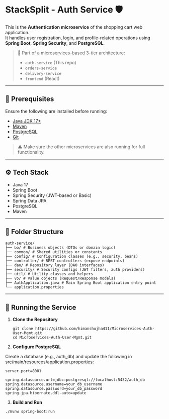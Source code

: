 # StackSplit - Auth Service 🛡️

This is the **Authentication microservice** of the shopping cart web application.  
It handles user registration, login, and profile-related operations using **Spring Boot**, **Spring Security**, and **PostgreSQL**.

> 🧩 Part of a microservices-based 3-tier architecture:
> - `auth-service` (This repo)
> - `orders-service`
> - `delivery-service`
> - `frontend` (React)

---

## 🔧 Prerequisites

Ensure the following are installed before running:

- [Java JDK 17+](https://adoptium.net/)
- [Maven](https://maven.apache.org/)
- [PostgreSQL](https://www.postgresql.org/)
- [Git](https://git-scm.com/)

> ⚠️ Make sure the other microservices are also running for full functionality.

---

## ⚙️ Tech Stack

- Java 17  
- Spring Boot  
- Spring Security (JWT-based or Basic)  
- Spring Data JPA  
- PostgreSQL  
- Maven

---

## 📁 Folder Structure

```
auth-service/
├── bo/ # Business objects (DTOs or domain logic)
├── common/ # Shared utilities or constants
├── config/ # Configuration classes (e.g., security, beans)
├── controller/ # REST controllers (expose endpoints)
├── dao/ # Repository layer (DAO interfaces)
├── security/ # Security configs (JWT filters, auth providers)
├── util/ # Utility classes and helpers
├── vo/ # Value objects (Request/Response models)
├── AuthApplication.java # Main Spring Boot application entry point
└── application.properties
```

---

## 🚀 Running the Service

1. **Clone the Repository**

   ```
   git clone https://github.com/himanshujha411/Microservices-Auth-User-Mgmt.git
   cd Microservices-Auth-User-Mgmt.git
   ```
   
2. **Configure PostgreSQL**

Create a database (e.g., auth_db) and update the following in src/main/resources/application.properties:
```
server.port=8081

spring.datasource.url=jdbc:postgresql://localhost:5432/auth_db
spring.datasource.username=your_db_username
spring.datasource.password=your_db_password
spring.jpa.hibernate.ddl-auto=update
```

3. **Build and Run**
```
./mvnw spring-boot:run
```

